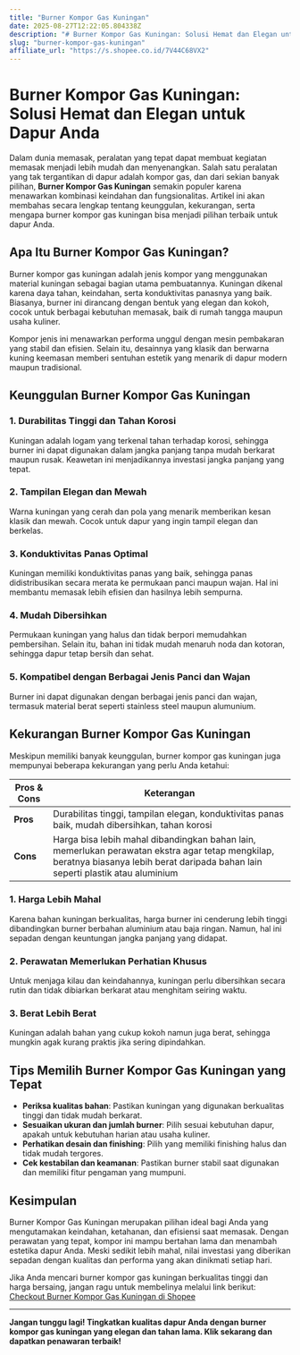 ```yaml
---
title: "Burner Kompor Gas Kuningan"
date: 2025-08-27T12:22:05.804338Z
description: "# Burner Kompor Gas Kuningan: Solusi Hemat dan Elegan untuk Dapur Anda..."
slug: "burner-kompor-gas-kuningan"
affiliate_url: "https://s.shopee.co.id/7V44C68VX2"
---
```

# Burner Kompor Gas Kuningan: Solusi Hemat dan Elegan untuk Dapur Anda

Dalam dunia memasak, peralatan yang tepat dapat membuat kegiatan memasak menjadi lebih mudah dan menyenangkan. Salah satu peralatan yang tak tergantikan di dapur adalah kompor gas, dan dari sekian banyak pilihan, **Burner Kompor Gas Kuningan** semakin populer karena menawarkan kombinasi keindahan dan fungsionalitas. Artikel ini akan membahas secara lengkap tentang keunggulan, kekurangan, serta mengapa burner kompor gas kuningan bisa menjadi pilihan terbaik untuk dapur Anda.

## Apa Itu Burner Kompor Gas Kuningan?

Burner kompor gas kuningan adalah jenis kompor yang menggunakan material kuningan sebagai bagian utama pembuatannya. Kuningan dikenal karena daya tahan, keindahan, serta konduktivitas panasnya yang baik. Biasanya, burner ini dirancang dengan bentuk yang elegan dan kokoh, cocok untuk berbagai kebutuhan memasak, baik di rumah tangga maupun usaha kuliner.

Kompor jenis ini menawarkan performa unggul dengan mesin pembakaran yang stabil dan efisien. Selain itu, desainnya yang klasik dan berwarna kuning keemasan memberi sentuhan estetik yang menarik di dapur modern maupun tradisional.

## Keunggulan Burner Kompor Gas Kuningan

### 1. Durabilitas Tinggi dan Tahan Korosi

Kuningan adalah logam yang terkenal tahan terhadap korosi, sehingga burner ini dapat digunakan dalam jangka panjang tanpa mudah berkarat maupun rusak. Keawetan ini menjadikannya investasi jangka panjang yang tepat.

### 2. Tampilan Elegan dan Mewah

Warna kuningan yang cerah dan pola yang menarik memberikan kesan klasik dan mewah. Cocok untuk dapur yang ingin tampil elegan dan berkelas.

### 3. Konduktivitas Panas Optimal

Kuningan memiliki konduktivitas panas yang baik, sehingga panas didistribusikan secara merata ke permukaan panci maupun wajan. Hal ini membantu memasak lebih efisien dan hasilnya lebih sempurna.

### 4. Mudah Dibersihkan 

Permukaan kuningan yang halus dan tidak berpori memudahkan pembersihan. Selain itu, bahan ini tidak mudah menaruh noda dan kotoran, sehingga dapur tetap bersih dan sehat.

### 5. Kompatibel dengan Berbagai Jenis Panci dan Wajan

Burner ini dapat digunakan dengan berbagai jenis panci dan wajan, termasuk material berat seperti stainless steel maupun alumunium.

## Kekurangan Burner Kompor Gas Kuningan

Meskipun memiliki banyak keunggulan, burner kompor gas kuningan juga mempunyai beberapa kekurangan yang perlu Anda ketahui:

| **Pros & Cons** | **Keterangan** |
|-------------------|----------------|
| **Pros** | Durabilitas tinggi, tampilan elegan, konduktivitas panas baik, mudah dibersihkan, tahan korosi |
| **Cons** | Harga bisa lebih mahal dibandingkan bahan lain, memerlukan perawatan ekstra agar tetap mengkilap, beratnya biasanya lebih berat daripada bahan lain seperti plastik atau aluminium |

### 1. Harga Lebih Mahal

Karena bahan kuningan berkualitas, harga burner ini cenderung lebih tinggi dibandingkan burner berbahan aluminium atau baja ringan. Namun, hal ini sepadan dengan keuntungan jangka panjang yang didapat.

### 2. Perawatan Memerlukan Perhatian Khusus

Untuk menjaga kilau dan keindahannya, kuningan perlu dibersihkan secara rutin dan tidak dibiarkan berkarat atau menghitam seiring waktu.

### 3. Berat Lebih Berat

Kuningan adalah bahan yang cukup kokoh namun juga berat, sehingga mungkin agak kurang praktis jika sering dipindahkan.

## Tips Memilih Burner Kompor Gas Kuningan yang Tepat

- **Periksa kualitas bahan**: Pastikan kuningan yang digunakan berkualitas tinggi dan tidak mudah berkarat.
- **Sesuaikan ukuran dan jumlah burner**: Pilih sesuai kebutuhan dapur, apakah untuk kebutuhan harian atau usaha kuliner.
- **Perhatikan desain dan finishing**: Pilih yang memiliki finishing halus dan tidak mudah tergores.
- **Cek kestabilan dan keamanan**: Pastikan burner stabil saat digunakan dan memiliki fitur pengaman yang mumpuni.

## Kesimpulan

Burner Kompor Gas Kuningan merupakan pilihan ideal bagi Anda yang mengutamakan keindahan, ketahanan, dan efisiensi saat memasak. Dengan perawatan yang tepat, kompor ini mampu bertahan lama dan menambah estetika dapur Anda. Meski sedikit lebih mahal, nilai investasi yang diberikan sepadan dengan kualitas dan performa yang akan dinikmati setiap hari.

Jika Anda mencari burner kompor gas kuningan berkualitas tinggi dan harga bersaing, jangan ragu untuk membelinya melalui link berikut: [Checkout Burner Kompor Gas Kuningan di Shopee](https://s.shopee.co.id/7V44C68VX2)

---

**Jangan tunggu lagi! Tingkatkan kualitas dapur Anda dengan burner kompor gas kuningan yang elegan dan tahan lama. Klik sekarang dan dapatkan penawaran terbaik!**